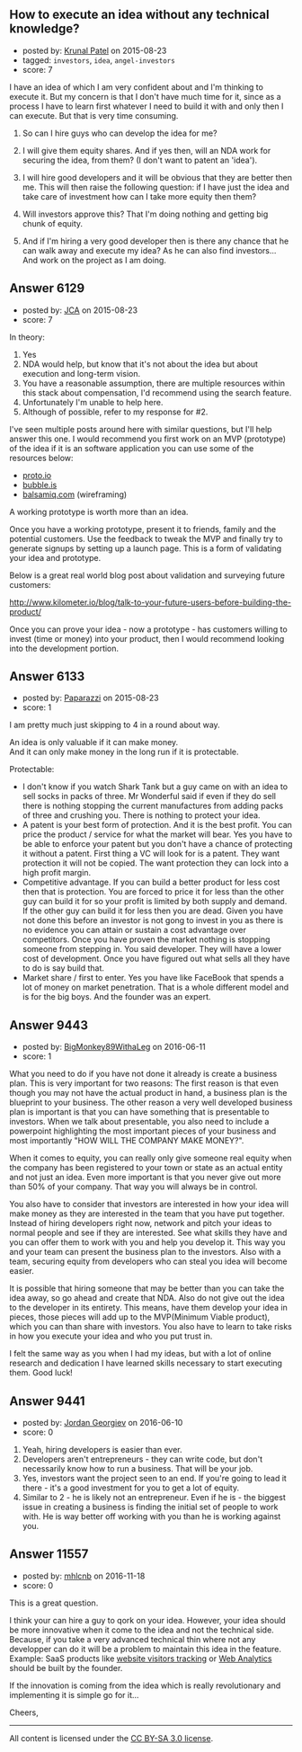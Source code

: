 ## How to execute an idea without any technical knowledge?

- posted by: [Krunal Patel](https://stackexchange.com/users/6805634/krunal-patel) on 2015-08-23
- tagged: `investors`, `idea`, `angel-investors`
- score: 7

<p>I have an idea of which I am very confident about and I'm thinking to execute it.
But my concern is that I don't have much time for it, since as a process I have to learn first whatever I need to build it with and only then I can execute. But that is very time consuming.</p>

<ol>
<li><p>So can I hire guys who can develop the idea for me? </p></li>
<li><p>I will give them equity shares.
And if yes then, will an NDA work for securing the idea, from them? (I don't want to patent an 'idea').</p></li>
<li><p>I will hire good developers and it will be obvious that they are better then me. This will then raise the following question: if I have just the idea and take care of investment how can I take more equity then them?</p></li>
<li><p>Will investors approve this? That I'm doing nothing and getting big chunk of equity.   </p></li>
<li><p>And if I'm hiring a very good developer then is there any chance that he can walk away and execute my idea? As he can also find investors... And work on the project as I am doing.</p></li>
</ol>



## Answer 6129

- posted by: [JCA](https://stackexchange.com/users/6822638/jca) on 2015-08-23
- score: 7

<p>In theory:</p>

<ol>
<li>Yes</li>
<li>NDA would help, but know that it's not about the idea but about execution and long-term vision.</li>
<li>You have a reasonable assumption, there are multiple resources within this stack about compensation, I'd recommend using the search feature.</li>
<li>Unfortunately I'm unable to help here.</li>
<li>Although of possible, refer to my response for #2. </li>
</ol>

<p>I've seen multiple posts around here with similar questions, but I'll help answer this one. I would recommend you first work on an MVP (prototype) of the idea if it is an software application you can use some of the resources below:</p>

<ul>
<li><a href="http://proto.io">proto.io</a></li>
<li><a href="http://bubble.is">bubble.is</a></li>
<li><a href="http://balsamiq.com">balsamiq.com</a> (wireframing)</li>
</ul>

<p>A working prototype is worth more than an idea. </p>

<p>Once you have a working prototype, present it to friends, family and the potential customers. Use the feedback to tweak the MVP and finally try to generate signups by setting up a launch page. This is a form of validating your idea and prototype.</p>

<p>Below is a great real world blog post about validation and surveying future customers:</p>

<p><a href="http://www.kilometer.io/blog/talk-to-your-future-users-before-building-the-product/">http://www.kilometer.io/blog/talk-to-your-future-users-before-building-the-product/</a></p>

<p>Once you can prove your idea - now a prototype - has customers willing to invest (time or money) into your product, then I would recommend looking into the development portion.</p>



## Answer 6133

- posted by: [Paparazzi](https://stackexchange.com/users/300272/paparazzi) on 2015-08-23
- score: 1

<p>I am pretty much just skipping to 4 in a round about way.</p>

<p>An idea is only valuable if it can make money.<br>
And it can only make money in the long run if it is protectable.   </p>

<p>Protectable:</p>

<ul>
<li>I don't know if you watch Shark Tank but a guy came on with an idea
to sell socks in packs of three.  Mr Wonderful said if even if they
do sell there is nothing stopping the current manufactures from
adding packs of three and crushing you.  There is nothing to protect your idea.</li>
<li>A patent is your best form of protection.  And it is the best profit.
You can price the product / service for what the market will bear. 
Yes you have to be able to enforce your patent but you don't have a
chance of protecting it without a patent.  First thing a VC will look
for is a patent.  They want protection it will not be copied.  The want protection they can lock into a high profit margin.</li>
<li>Competitive advantage.  If you can build a better product for less cost then that is protection.  You are forced to price it for less than the other guy can build it for so your profit is limited by both supply and demand. If the other guy can build it for less then you are dead.  Given you have not done this before an investor is not gong to invest in you as there is no evidence you can attain or sustain a cost advantage over competitors.  Once you have proven the market nothing is stopping someone from stepping in.  You said developer.  They will have a lower cost of development.  Once you have figured out what sells all they have to do is say build that.  </li>
<li>Market share / first to enter.  Yes you have like FaceBook that spends a lot of money on market penetration.  That is a whole different model and is for the big boys.  And the founder was an expert.  </li>
</ul>



## Answer 9443

- posted by: [BigMonkey89WithaLeg](https://stackexchange.com/users/8615858/bigmonkey89withaleg) on 2016-06-11
- score: 1

<p>What you need to do if you have not done it already is create a business plan. This is very important for two reasons: The first reason is that even though you may not have the actual product in hand, a business plan is the blueprint to your business. The other reason a very well developed business plan is important is that you can have something that is presentable to investors. When we talk about presentable, you also need to include a powerpoint highlighting the most important pieces of your business and most importantly "HOW WILL THE COMPANY MAKE MONEY?". </p>

<p>When it comes to equity, you can really only give someone real equity when the company has been registered to your town or state as an actual entity and not just an idea. Even more important is that you never give out more than 50% of your company. That way you will always be in control.</p>

<p>You also have to consider that investors are interested in how your idea will make money as they are interested in the team that you have put together. Instead of hiring developers right now, network and pitch your ideas to normal people and see if they are interested. See what skills they have and you can offer them to work with you and help you develop it. This way you and your team can present the business plan to the investors. Also with a team, securing equity from developers who can steal you idea will become easier.</p>

<p>It is possible that hiring someone that may be better than you can take the idea away, so go ahead and create that NDA. Also do not give out the idea to the developer in its entirety. This means, have them develop your idea in pieces, those pieces will add up to the MVP(Minimum Viable product), which you can than share with investors. You also have to learn to take risks in how you execute your idea and who you put trust in.</p>

<p>I felt the same way as you when I had my ideas, but with a lot of online research and dedication I have learned skills necessary to start executing them. Good luck!</p>



## Answer 9441

- posted by: [Jordan Georgiev](https://stackexchange.com/users/482374/jordan-georgiev) on 2016-06-10
- score: 0

<ol>
<li>Yeah, hiring developers is easier than ever.</li>
<li>Developers aren't entrepreneurs - they can write code, but don't necessarily know how to run a business. That will be your job.</li>
<li>Yes, investors want the project seen to an end. If you're going to lead it there - it's a good investment for you to get a lot of equity.</li>
<li>Similar to 2 - he is likely not an entrepreneur. Even if he is - the biggest issue in creating a business is finding the initial set of people to work with. He is way better off working with you than he is working against you.</li>
</ol>



## Answer 11557

- posted by: [mhlcnb](https://stackexchange.com/users/9675436/mhlcnb) on 2016-11-18
- score: 0

<p>This is a great question.</p>

<p>I think your can hire a guy to qork on your idea. However, your idea should be more innovative when it come to the idea and not the technical side. Because, if you take a very advanced technical thin where not any developper can  do it will be a problem to maintain this idea in the feature.
Example: SaaS products like <a href="https://weelytics.com" rel="nofollow noreferrer">website visitors tracking</a> or <a href="http://kissmetrics.com" rel="nofollow noreferrer">Web Analytics</a> should be built by the founder.</p>

<p>If the innovation is coming from the idea which is really revolutionary and implementing it is simple go for it...</p>

<p>Cheers,</p>




---

All content is licensed under the [CC BY-SA 3.0 license](https://creativecommons.org/licenses/by-sa/3.0/).
